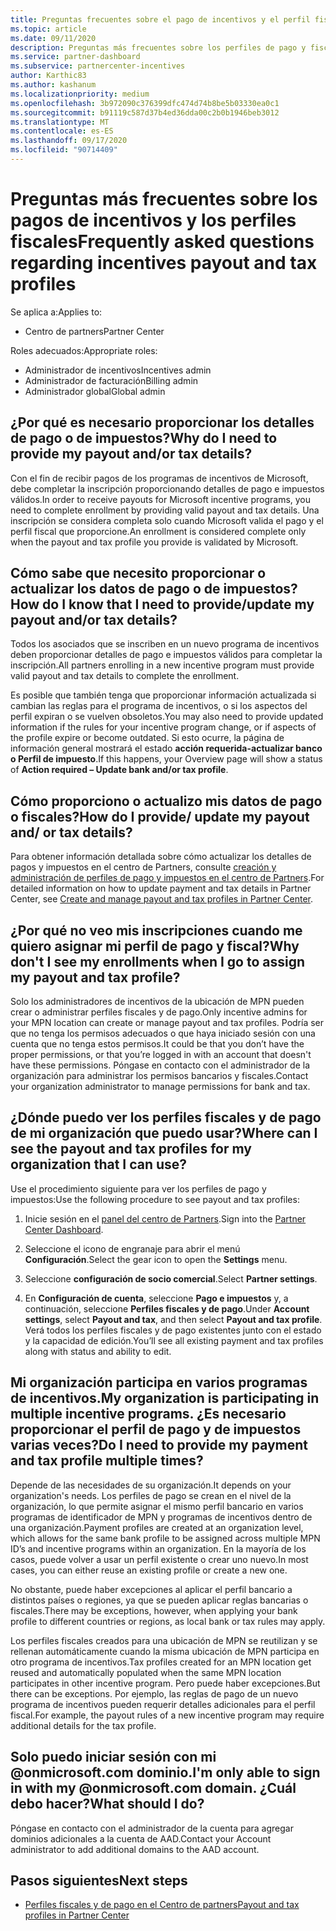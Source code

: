 ```yaml
---
title: Preguntas frecuentes sobre el pago de incentivos y el perfil fiscal
ms.topic: article
ms.date: 09/11/2020
description: Preguntas más frecuentes sobre los perfiles de pago y fiscal de incentivos.
ms.service: partner-dashboard
ms.subservice: partnercenter-incentives
author: Karthic83
ms.author: kashanum
ms.localizationpriority: medium
ms.openlocfilehash: 3b972090c376399dfc474d74b8be5b03330ea0c1
ms.sourcegitcommit: b91119c587d37b4ed36dda00c2b0b1946beb3012
ms.translationtype: MT
ms.contentlocale: es-ES
ms.lasthandoff: 09/17/2020
ms.locfileid: "90714409"
---
```

# <a name="frequently-asked-questions-regarding-incentives-payout-and-tax-profiles"></a><span data-ttu-id="1b7f0-103">Preguntas más frecuentes sobre los pagos de incentivos y los perfiles fiscales</span><span class="sxs-lookup"><span data-stu-id="1b7f0-103">Frequently asked questions regarding incentives payout and tax profiles</span></span>

<span data-ttu-id="1b7f0-104">Se aplica a:</span><span class="sxs-lookup"><span data-stu-id="1b7f0-104">Applies to:</span></span>

- <span data-ttu-id="1b7f0-105">Centro de partners</span><span class="sxs-lookup"><span data-stu-id="1b7f0-105">Partner Center</span></span>

<span data-ttu-id="1b7f0-106">Roles adecuados:</span><span class="sxs-lookup"><span data-stu-id="1b7f0-106">Appropriate roles:</span></span>

- <span data-ttu-id="1b7f0-107">Administrador de incentivos</span><span class="sxs-lookup"><span data-stu-id="1b7f0-107">Incentives admin</span></span>
- <span data-ttu-id="1b7f0-108">Administrador de facturación</span><span class="sxs-lookup"><span data-stu-id="1b7f0-108">Billing admin</span></span>
- <span data-ttu-id="1b7f0-109">Administrador global</span><span class="sxs-lookup"><span data-stu-id="1b7f0-109">Global admin</span></span>

## <a name="why-do-i-need-to-provide-my-payout-andor-tax-details"></a><span data-ttu-id="1b7f0-110">¿Por qué es necesario proporcionar los detalles de pago o de impuestos?</span><span class="sxs-lookup"><span data-stu-id="1b7f0-110">Why do I need to provide my payout and/or tax details?</span></span>

<span data-ttu-id="1b7f0-111">Con el fin de recibir pagos de los programas de incentivos de Microsoft, debe completar la inscripción proporcionando detalles de pago e impuestos válidos.</span><span class="sxs-lookup"><span data-stu-id="1b7f0-111">In order to receive payouts for Microsoft incentive programs, you need to complete enrollment by providing valid payout and tax details.</span></span> <span data-ttu-id="1b7f0-112">Una inscripción se considera completa solo cuando Microsoft valida el pago y el perfil fiscal que proporcione.</span><span class="sxs-lookup"><span data-stu-id="1b7f0-112">An enrollment is considered complete only when the payout and tax profile you provide is validated by Microsoft.</span></span>

## <a name="how-do-i-know-that-i-need-to-provideupdate-my-payout-andor-tax-details"></a><span data-ttu-id="1b7f0-113">Cómo sabe que necesito proporcionar o actualizar los datos de pago o de impuestos?</span><span class="sxs-lookup"><span data-stu-id="1b7f0-113">How do I know that I need to provide/update my payout and/or tax details?</span></span>

<span data-ttu-id="1b7f0-114">Todos los asociados que se inscriben en un nuevo programa de incentivos deben proporcionar detalles de pago e impuestos válidos para completar la inscripción.</span><span class="sxs-lookup"><span data-stu-id="1b7f0-114">All partners enrolling in a new incentive program must provide valid payout and tax details to complete the enrollment.</span></span>

<span data-ttu-id="1b7f0-115">Es posible que también tenga que proporcionar información actualizada si cambian las reglas para el programa de incentivos, o si los aspectos del perfil expiran o se vuelven obsoletos.</span><span class="sxs-lookup"><span data-stu-id="1b7f0-115">You may also need to provide updated information if the rules for your incentive program change, or if aspects of the profile expire or become outdated.</span></span> <span data-ttu-id="1b7f0-116">Si esto ocurre, la página de información general mostrará el estado **acción requerida-actualizar banco o Perfil de impuesto**.</span><span class="sxs-lookup"><span data-stu-id="1b7f0-116">If this happens, your Overview page will show a status of **Action required – Update bank and/or tax profile**.</span></span>

## <a name="how-do-i-provide-update-my-payout-and-or-tax-details"></a><span data-ttu-id="1b7f0-117">Cómo proporciono o actualizo mis datos de pago o fiscales?</span><span class="sxs-lookup"><span data-stu-id="1b7f0-117">How do I provide/ update my payout and/ or tax details?</span></span>

<span data-ttu-id="1b7f0-118">Para obtener información detallada sobre cómo actualizar los detalles de pagos y impuestos en el centro de Partners, consulte [creación y administración de perfiles de pago y impuestos en el centro de Partners](https://docs.microsoft.com/partner-center/incentives-create-and-manage-your-payout-and-tax-profiles.md).</span><span class="sxs-lookup"><span data-stu-id="1b7f0-118">For detailed information on how to update payment and tax details in Partner Center, see [Create and manage payout and tax profiles in Partner Center](https://docs.microsoft.com/partner-center/incentives-create-and-manage-your-payout-and-tax-profiles.md).</span></span>

## <a name="why-dont-i-see-my-enrollments-when-i-go-to-assign-my-payout-and-tax-profile"></a><span data-ttu-id="1b7f0-119">¿Por qué no veo mis inscripciones cuando me quiero asignar mi perfil de pago y fiscal?</span><span class="sxs-lookup"><span data-stu-id="1b7f0-119">Why don't I see my enrollments when I go to assign my payout and tax profile?</span></span>

<span data-ttu-id="1b7f0-120">Solo los administradores de incentivos de la ubicación de MPN pueden crear o administrar perfiles fiscales y de pago.</span><span class="sxs-lookup"><span data-stu-id="1b7f0-120">Only incentive admins for your MPN location can create or manage payout and tax profiles.</span></span> <span data-ttu-id="1b7f0-121">Podría ser que no tenga los permisos adecuados o que haya iniciado sesión con una cuenta que no tenga estos permisos.</span><span class="sxs-lookup"><span data-stu-id="1b7f0-121">It could be that you don’t have the proper permissions, or that you’re logged in with an account that doesn't have these permissions.</span></span> <span data-ttu-id="1b7f0-122">Póngase en contacto con el administrador de la organización para administrar los permisos bancarios y fiscales.</span><span class="sxs-lookup"><span data-stu-id="1b7f0-122">Contact your organization administrator to manage permissions for bank and tax.</span></span>

## <a name="where-can-i-see-the-payout-and-tax-profiles-for-my-organization-that-i-can-use"></a><span data-ttu-id="1b7f0-123">¿Dónde puedo ver los perfiles fiscales y de pago de mi organización que puedo usar?</span><span class="sxs-lookup"><span data-stu-id="1b7f0-123">Where can I see the payout and tax profiles for my organization that I can use?</span></span>

<span data-ttu-id="1b7f0-124">Use el procedimiento siguiente para ver los perfiles de pago y impuestos:</span><span class="sxs-lookup"><span data-stu-id="1b7f0-124">Use the following procedure to see payout and tax profiles:</span></span>

1. <span data-ttu-id="1b7f0-125">Inicie sesión en el [panel del centro de Partners](https://partner.microsoft.com/dashboard).</span><span class="sxs-lookup"><span data-stu-id="1b7f0-125">Sign into the [Partner Center Dashboard](https://partner.microsoft.com/dashboard).</span></span>

2. <span data-ttu-id="1b7f0-126">Seleccione el icono de engranaje para abrir el menú **Configuración**.</span><span class="sxs-lookup"><span data-stu-id="1b7f0-126">Select the gear icon to open the **Settings** menu.</span></span>

3. <span data-ttu-id="1b7f0-127">Seleccione **configuración de socio comercial**.</span><span class="sxs-lookup"><span data-stu-id="1b7f0-127">Select **Partner settings**.</span></span>

4. <span data-ttu-id="1b7f0-128">En **Configuración de cuenta**, seleccione **Pago e impuestos** y, a continuación, seleccione **Perfiles fiscales y de pago**.</span><span class="sxs-lookup"><span data-stu-id="1b7f0-128">Under **Account settings**, select **Payout and tax**, and then select **Payout and tax profile**.</span></span> <span data-ttu-id="1b7f0-129">Verá todos los perfiles fiscales y de pago existentes junto con el estado y la capacidad de edición.</span><span class="sxs-lookup"><span data-stu-id="1b7f0-129">You’ll see all existing payment and tax profiles along with status and ability to edit.</span></span>

## <a name="my-organization-is-participating-in-multiple-incentive-programs-do-i-need-to-provide-my-payment-and-tax-profile-multiple-times"></a><span data-ttu-id="1b7f0-130">Mi organización participa en varios programas de incentivos.</span><span class="sxs-lookup"><span data-stu-id="1b7f0-130">My organization is participating in multiple incentive programs.</span></span> <span data-ttu-id="1b7f0-131">¿Es necesario proporcionar el perfil de pago y de impuestos varias veces?</span><span class="sxs-lookup"><span data-stu-id="1b7f0-131">Do I need to provide my payment and tax profile multiple times?</span></span>

<span data-ttu-id="1b7f0-132">Depende de las necesidades de su organización.</span><span class="sxs-lookup"><span data-stu-id="1b7f0-132">It depends on your organization's needs.</span></span> <span data-ttu-id="1b7f0-133">Los perfiles de pago se crean en el nivel de la organización, lo que permite asignar el mismo perfil bancario en varios programas de identificador de MPN y programas de incentivos dentro de una organización.</span><span class="sxs-lookup"><span data-stu-id="1b7f0-133">Payment profiles are created at an organization level, which allows for the same bank profile to be assigned across multiple MPN ID’s and incentive programs within an organization.</span></span> <span data-ttu-id="1b7f0-134">En la mayoría de los casos, puede volver a usar un perfil existente o crear uno nuevo.</span><span class="sxs-lookup"><span data-stu-id="1b7f0-134">In most cases, you can either reuse an existing profile or create a new one.</span></span>

<span data-ttu-id="1b7f0-135">No obstante, puede haber excepciones al aplicar el perfil bancario a distintos países o regiones, ya que se pueden aplicar reglas bancarias o fiscales.</span><span class="sxs-lookup"><span data-stu-id="1b7f0-135">There may be exceptions, however, when applying your bank profile to different countries or regions, as local bank or tax rules may apply.</span></span>

<span data-ttu-id="1b7f0-136">Los perfiles fiscales creados para una ubicación de MPN se reutilizan y se rellenan automáticamente cuando la misma ubicación de MPN participa en otro programa de incentivos.</span><span class="sxs-lookup"><span data-stu-id="1b7f0-136">Tax profiles created for an MPN location get reused and automatically populated when the same MPN location participates in other incentive program.</span></span> <span data-ttu-id="1b7f0-137">Pero puede haber excepciones.</span><span class="sxs-lookup"><span data-stu-id="1b7f0-137">But there can be exceptions.</span></span> <span data-ttu-id="1b7f0-138">Por ejemplo, las reglas de pago de un nuevo programa de incentivos pueden requerir detalles adicionales para el perfil fiscal.</span><span class="sxs-lookup"><span data-stu-id="1b7f0-138">For example, the payout rules of a new incentive program may require additional details for the tax profile.</span></span>  

## <a name="im-only-able-to-sign-in-with-my-onmicrosoftcom-domain-what-should-i-do"></a><span data-ttu-id="1b7f0-139">Solo puedo iniciar sesión con mi @onmicrosoft.com dominio.</span><span class="sxs-lookup"><span data-stu-id="1b7f0-139">I'm only able to sign in with my @onmicrosoft.com domain.</span></span> <span data-ttu-id="1b7f0-140">¿Cuál debo hacer?</span><span class="sxs-lookup"><span data-stu-id="1b7f0-140">What should I do?</span></span>

<span data-ttu-id="1b7f0-141">Póngase en contacto con el administrador de la cuenta para agregar dominios adicionales a la cuenta de AAD.</span><span class="sxs-lookup"><span data-stu-id="1b7f0-141">Contact your Account administrator to add additional domains to the AAD account.</span></span>

## <a name="next-steps"></a><span data-ttu-id="1b7f0-142">Pasos siguientes</span><span class="sxs-lookup"><span data-stu-id="1b7f0-142">Next steps</span></span>

- [<span data-ttu-id="1b7f0-143">Perfiles fiscales y de pago en el Centro de partners</span><span class="sxs-lookup"><span data-stu-id="1b7f0-143">Payout and tax profiles in Partner Center</span></span>](incentives-create-and-manage-your-payout-and-tax-profiles.md)